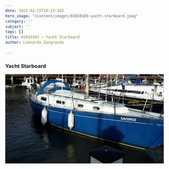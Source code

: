 ```yaml
---
date: 2022-02-15T20:23:16Z
hero_image: "/content/images/01010103-yacht-starboard.jpeg"
category: ''
subject: ''
tags: []
title: 01010103 – Yacht Starboard
author: Leonardo Zangrando

---
```

### Yacht Starboard

![](/content/images/01010103-yacht-starboard.jpeg)